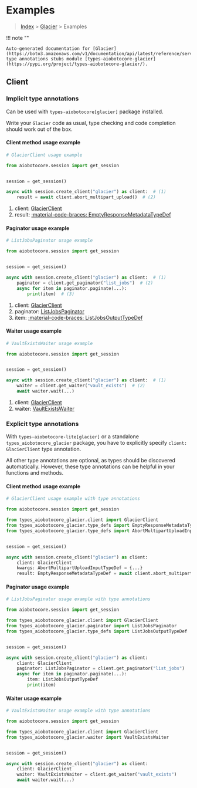 # Examples

> [Index](../README.md) > [Glacier](./README.md) > Examples

!!! note ""

    Auto-generated documentation for [Glacier](https://boto3.amazonaws.com/v1/documentation/api/latest/reference/services/glacier.html#glacier)
    type annotations stubs module [types-aiobotocore-glacier](https://pypi.org/project/types-aiobotocore-glacier/).

## Client

### Implicit type annotations

Can be used with `types-aiobotocore[glacier]` package installed.

Write your `Glacier` code as usual,
type checking and code completion should work out of the box.



#### Client method usage example

```python
# GlacierClient usage example

from aiobotocore.session import get_session


session = get_session()

async with session.create_client("glacier") as client:  # (1)
    result = await client.abort_multipart_upload()  # (2)
```

1. client: [GlacierClient](./client.md)
2. result: [:material-code-braces: EmptyResponseMetadataTypeDef](./type_defs.md#emptyresponsemetadatatypedef)



#### Paginator usage example

```python
# ListJobsPaginator usage example

from aiobotocore.session import get_session


session = get_session()

async with session.create_client("glacier") as client:  # (1)
    paginator = client.get_paginator("list_jobs")  # (2)
    async for item in paginator.paginate(...):
        print(item)  # (3)
```

1. client: [GlacierClient](./client.md)
2. paginator: [ListJobsPaginator](./paginators.md#listjobspaginator)
3. item: [:material-code-braces: ListJobsOutputTypeDef](./type_defs.md#listjobsoutputtypedef)



#### Waiter usage example

```python
# VaultExistsWaiter usage example

from aiobotocore.session import get_session


session = get_session()

async with session.create_client("glacier") as client:  # (1)
    waiter = client.get_waiter("vault_exists")  # (2)
    await waiter.wait(...)
```

1. client: [GlacierClient](./client.md)
2. waiter: [VaultExistsWaiter](./waiters.md#vaultexistswaiter)


### Explicit type annotations

With `types-aiobotocore-lite[glacier]`
or a standalone `types_aiobotocore_glacier` package, you have to explicitly specify
`client: GlacierClient` type annotation.

All other type annotations are optional, as types should be discovered automatically.
However, these type annotations can be helpful in your functions and methods.


#### Client method usage example

```python
# GlacierClient usage example with type annotations

from aiobotocore.session import get_session

from types_aiobotocore_glacier.client import GlacierClient
from types_aiobotocore_glacier.type_defs import EmptyResponseMetadataTypeDef
from types_aiobotocore_glacier.type_defs import AbortMultipartUploadInputTypeDef


session = get_session()

async with session.create_client("glacier") as client:
    client: GlacierClient
    kwargs: AbortMultipartUploadInputTypeDef = {...}
    result: EmptyResponseMetadataTypeDef = await client.abort_multipart_upload(**kwargs)
```



#### Paginator usage example

```python
# ListJobsPaginator usage example with type annotations

from aiobotocore.session import get_session

from types_aiobotocore_glacier.client import GlacierClient
from types_aiobotocore_glacier.paginator import ListJobsPaginator
from types_aiobotocore_glacier.type_defs import ListJobsOutputTypeDef


session = get_session()

async with session.create_client("glacier") as client:
    client: GlacierClient
    paginator: ListJobsPaginator = client.get_paginator("list_jobs")
    async for item in paginator.paginate(...):
        item: ListJobsOutputTypeDef
        print(item)
```



#### Waiter usage example

```python
# VaultExistsWaiter usage example with type annotations

from aiobotocore.session import get_session

from types_aiobotocore_glacier.client import GlacierClient
from types_aiobotocore_glacier.waiter import VaultExistsWaiter


session = get_session()

async with session.create_client("glacier") as client:
    client: GlacierClient
    waiter: VaultExistsWaiter = client.get_waiter("vault_exists")
    await waiter.wait(...)
```
